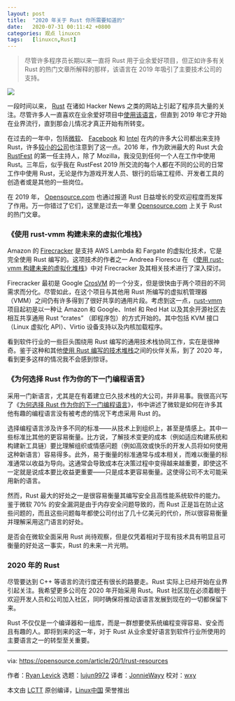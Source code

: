 ```yaml
---
layout: post
title:	"2020 年关于 Rust 你所需要知道的"
date:	2020-07-31 00:11:42 +0800 
categories:	观点 linuxcn 
tags:	[linuxcn,Rust]
---
```




> 
> 尽管许多程序员长期以来一直将 Rust 用于业余爱好项目，但正如许多有关 Rust 的热门文章所解释的那样，该语言在 2019 年吸引了主要技术公司的支持。
> 
> 
> 


![](/Asserts/Images//attachment/album/202007/31/001101fkh88966ktvvee99.jpg)


一段时间以来， [Rust](http://rust-lang.org/) 在诸如 Hacker News 之类的网站上引起了程序员大量的关注。尽管许多人一直喜欢在业余爱好项目中[使用该语言](https://insights.stackoverflow.com/survey/2019#technology-_-most-loved-dreaded-and-wanted-languages)，但直到 2019 年它才开始在业界流行，直到那会儿情况才真正开始有所转变。


在过去的一年中，包括[微软](https://youtu.be/o01QmYVluSw)、 [Facebook](https://youtu.be/kylqq8pEgRs) 和 [Intel](https://youtu.be/l9hM0h6IQDo) 在内的许多大公司都出来支持 Rust，许多[较小的公司](https://oxide.computer/blog/introducing-the-oxide-computer-company/)也注意到了这一点。2016 年，作为欧洲最大的 Rust 大会 [RustFest](https://rustfest.eu) 的第一任主持人，除了 Mozilla，我没见到任何一个人在工作中使用 Rust。三年后，似乎我在 RustFest 2019 所交流的每个人都在不同的公司的日常工作中使用 Rust，无论是作为游戏开发人员、银行的后端工程师、开发者工具的创造者或是其他的一些岗位。


在 2019 年， [Opensource.com](http://Opensource.com) 也通过报道 Rust 日益增长的受欢迎程度而发挥了作用。万一你错过了它们，这里是过去一年里 [Opensource.com](http://Opensource.com) 上关于 Rust 的热门文章。


### 《使用 rust-vmm 构建未来的虚拟化堆栈》


Amazon 的 [Firecracker](https://firecracker-microvm.github.io/) 是支持 AWS Lambda 和 Fargate 的虚拟化技术，它是完全使用 Rust 编写的。这项技术的作者之一 Andreea Florescu 在 《[使用 rust-vmm 构建未来的虚拟化堆栈](https://opensource.com/article/19/3/rust-virtual-machine)》中对 Firecracker 及其相关技术进行了深入探讨。


Firecracker 最初是 Google [CrosVM](https://chromium.googlesource.com/chromiumos/platform/crosvm/) 的一个分支，但是很快由于两个项目的不同需求而分化。尽管如此，在这个项目与其他用 Rust 所编写的虚拟机管理器（VMM）之间仍有许多得到了很好共享的通用片段。考虑到这一点，[rust-vmm](https://github.com/rust-vmm) 项目起初是以一种让 Amazon 和 Google、Intel 和 Red Hat 以及其余开源社区去相互共享通用 Rust “crates” （即程序包）的方式开始的。其中包括 KVM 接口（Linux 虚拟化 API）、Virtio 设备支持以及内核加载程序。


看到软件行业的一些巨头围绕用 Rust 编写的通用技术栈协同工作，实在是很神奇。鉴于这种和其他[使用 Rust 编写的技术堆栈](https://bytecodealliance.org/)之间的伙伴关系，到了 2020 年，看到更多这样的情况我不会感到惊讶。


### 《为何选择 Rust 作为你的下一门编程语言》


采用一门新语言，尤其是在有着建立已久技术栈的大公司，并非易事。我很高兴写了《[为何选择 Rust 作为你的下一门编程语言](https://opensource.com/article/19/10/choose-rust-programming-language)》，书中讲述了微软是如何在许多其他有趣的编程语言没有被考虑的情况下考虑采用 Rust 的。


选择编程语言涉及许多不同的标准——从技术上到组织上，甚至是情感上。其中一些标准比其他的更容易衡量。比方说，了解技术变更的成本（例如适应构建系统和构建新工具链）要比理解组织或情感问题（例如高效或快乐的开发人员将如何使用这种新语言）容易得多。此外，易于衡量的标准通常与成本相关，而难以衡量的标准通常以收益为导向。这通常会导致成本在决策过程中变得越来越重要，即使这不一定就是说成本要比收益更重要——只是成本更容易衡量。这使得公司不太可能采用新的语言。


然而，Rust 最大的好处之一是很容易衡量其编写安全且高性能系统软件的能力。鉴于微软 70% 的安全漏洞是由于内存安全问题导致的，而 Rust 正是旨在防止这些问题的，而且这些问题每年都使公司付出了几十亿美元的代价，所以很容易衡量并理解采用这门语言的好处。


是否会在微软全面采用 Rust 尚待观察，但是仅凭着相对于现有技术具有明显且可衡量的好处这一事实，Rust 的未来一片光明。


### 2020 年的 Rust


尽管要达到 C++ 等语言的流行度还有很长的路要走。Rust 实际上已经开始在业界引起关注。我希望更多公司在 2020 年开始采用 Rust。Rust 社区现在必须着眼于欢迎开发人员和公司加入社区，同时确保将推动该语言发展到现在的一切都保留下来。


Rust 不仅仅是一个编译器和一组库，而是一群想要使系统编程变得容易、安全而且有趣的人。即将到来的这一年，对于 Rust 从业余爱好语言到软件行业所使用的主要语言之一的转型至关重要。




---


via: <https://opensource.com/article/20/1/rust-resources>


作者：[Ryan Levick](https://opensource.com/users/ryanlevick) 选题：[lujun9972](https://github.com/lujun9972) 译者：[JonnieWayy](https://github.com/JonnieWayy) 校对：[wxy](https://github.com/wxy)


本文由 [LCTT](https://github.com/LCTT/TranslateProject) 原创编译，[Linux中国](https://linux.cn/) 荣誉推出
